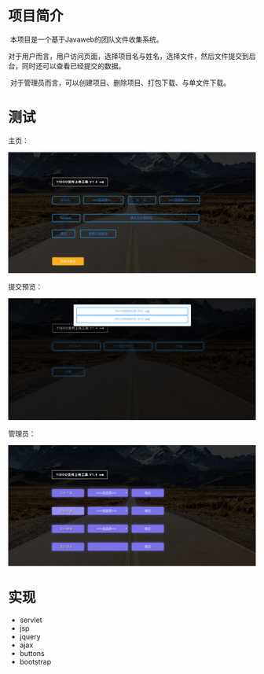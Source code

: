 # 项目简介

​	本项目是一个基于Javaweb的团队文件收集系统。

​	对于用户而言，用户访问页面，选择项目名与姓名，选择文件，然后文件提交到后台，同时还可以查看已经提交的数据。

​	对于管理员而言，可以创建项目、删除项目、打包下载、与单文件下载。



# 测试

主页：

![](https://raw.githubusercontent.com/mmciel/YiSoo-Upload-Test/master/temp-img/1%20(1).png)

提交预览：

![](https://raw.githubusercontent.com/mmciel/YiSoo-Upload-Test/master/temp-img/1%20(2).png)

管理员：

![](https://raw.githubusercontent.com/mmciel/YiSoo-Upload-Test/master/temp-img/1%20(3).png)

# 实现

- servlet
- jsp
- jquery
- ajax
- buttons
- bootstrap

